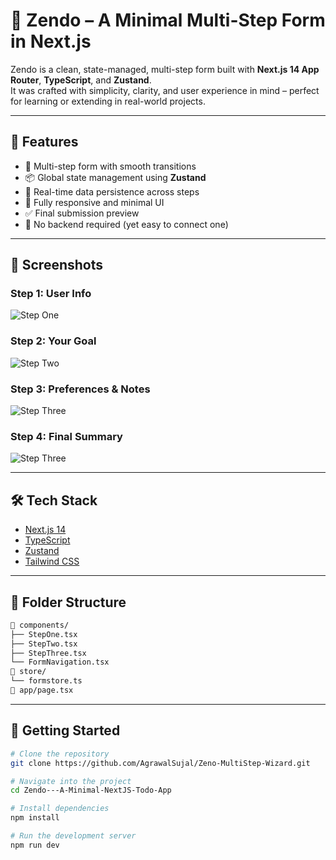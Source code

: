 # 🧠 Zendo – A Minimal Multi-Step Form in Next.js

Zendo is a clean, state-managed, multi-step form built with **Next.js 14 App Router**, **TypeScript**, and **Zustand**.  
It was crafted with simplicity, clarity, and user experience in mind – perfect for learning or extending in real-world projects.

---

## 🚀 Features

- 🔄 Multi-step form with smooth transitions
- 📦 Global state management using **Zustand**
- 🎯 Real-time data persistence across steps
- 🎨 Fully responsive and minimal UI
- ✅ Final submission preview
- 💾 No backend required (yet easy to connect one)

---

## 📸 Screenshots

### Step 1: User Info

![Step One](public/step-1.png)

### Step 2: Your Goal

![Step Two](public/step-2.png)

### Step 3: Preferences & Notes

![Step Three](public/step-3.png)

### Step 4: Final Summary

![Step Three](public/step-4.png)

---

## 🛠️ Tech Stack

- [Next.js 14](https://nextjs.org/)
- [TypeScript](https://www.typescriptlang.org/)
- [Zustand](https://github.com/pmndrs/zustand)
- [Tailwind CSS](https://tailwindcss.com/)

---

## 📂 Folder Structure

```bash
📁 components/
├── StepOne.tsx
├── StepTwo.tsx
├── StepThree.tsx
└── FormNavigation.tsx
📁 store/
└── formstore.ts
📄 app/page.tsx
```

---

## 🧪 Getting Started

```bash
# Clone the repository
git clone https://github.com/AgrawalSujal/Zeno-MultiStep-Wizard.git

# Navigate into the project
cd Zendo---A-Minimal-NextJS-Todo-App

# Install dependencies
npm install

# Run the development server
npm run dev
```
